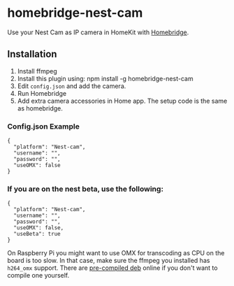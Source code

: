 # homebridge-nest-cam

Use your Nest Cam as IP camera in HomeKit with [Homebridge](https://github.com/nfarina/homebridge).

## Installation

1. Install ffmpeg
2. Install this plugin using: npm install -g homebridge-nest-cam
3. Edit ``config.json`` and add the camera.
3. Run Homebridge
4. Add extra camera accessories in Home app. The setup code is the same as homebridge.

### Config.json Example

    {
      "platform": "Nest-cam",
      "username": "",
      "password": "",
      "useOMX": false
    }

### If you are on the nest beta, use the following:

    {
      "platform": "Nest-cam",
      "username": "",
      "password": "",
      "useOMX": false,
      "useBeta": true
    }
    
On Raspberry Pi you might want to use OMX for transcoding as CPU on the board is too slow. In that case, make sure the ffmpeg you installed has `h264_omx` support. There are [pre-compiled deb](https://github.com/legotheboss/homebridge-camera-ffmpeg-omx) online if you don't want to compile one yourself.
